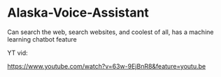 # Alaska-Voice-Assistant

Can search the web, search websites, and coolest of all, has a machine learning chatbot feature


YT vid:

https://www.youtube.com/watch?v=63w-9EjBnR8&feature=youtu.be
